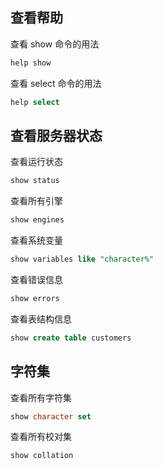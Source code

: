 ## 查看帮助

查看 show 命令的用法

```sql
help show
```

查看 select 命令的用法

```sql
help select
```

## 查看服务器状态

查看运行状态

```sql
show status
```

查看所有引擎

```sql
show engines
```

查看系统变量

```sql
show variables like "character%"
```

查看错误信息

```sql
show errors
```

查看表结构信息

```sql
show create table customers
```

## 字符集

查看所有字符集

```sql
show character set
```

查看所有校对集

```sql
show collation
```


